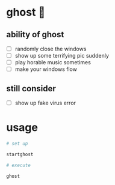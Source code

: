 
# ghost :ghost:

## ability of ghost 
- [ ] randomly close the windows
- [ ] show up some terrifying pic suddenly
- [ ] play horable music sometimes
- [ ] make your windows flow

## still consider
- [ ] show up fake virus error

# usage


```python
# set up 

startghost

# execute

ghost

```





